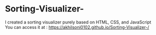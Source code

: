 # Sorting-Visualizer-
I created a sorting visualizer purely based on HTML, CSS, and JavaScript
You can access it at : https://akhilsoni0102.github.io/Sorting-Visualizer-/
